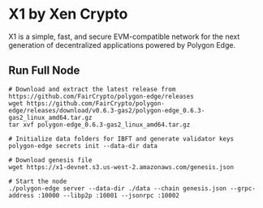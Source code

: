 # X1 by Xen Crypto

X1 is a simple, fast, and secure EVM-compatible network for the next generation of decentralized applications powered by Polygon Edge.

## Run Full Node

```shell
# Download and extract the latest release from https://github.com/FairCrypto/polygon-edge/releases
wget https://github.com/FairCrypto/polygon-edge/releases/download/v0.6.3-gas2/polygon-edge_0.6.3-gas2_linux_amd64.tar.gz
tar xvf polygon-edge_0.6.3-gas2_linux_amd64.tar.gz

# Initialize data folders for IBFT and generate validator keys
polygon-edge secrets init --data-dir data

# Download genesis file
wget https://x1-devnet.s3.us-west-2.amazonaws.com/genesis.json

# Start the node
./polygon-edge server --data-dir ./data --chain genesis.json --grpc-address :10000 --libp2p :10001 --jsonrpc :10002
```
